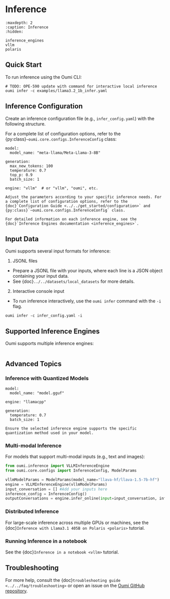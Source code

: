 # Inference

```{toctree}
:maxdepth: 2
:caption: Inference
:hidden:

inference_engines
vllm
polaris
```

## Quick Start

To run inference using the Oumi CLI:

```{code-block} bash
# TODO: OPE-590 update with command for interactive local inference
oumi infer -c examples/llama3.2_1b_infer.yaml
```

## Inference Configuration

Create an inference configuration file (e.g., `infer_config.yaml`) with the following structure.

For a complete list of configuration options, refer to the {py:class}`~oumi.core.configs.InferenceConfig` class:

```{code-block} yaml
model:
  model_name: "meta-llama/Meta-Llama-3-8B"

generation:
  max_new_tokens: 100
  temperature: 0.7
  top_p: 0.9
  batch_size: 1

engine: "vllm"  # or "vllm", "oumi", etc.
```

```{note}
Adjust the parameters according to your specific inference needs. For a complete list of configuration options, refer to the {doc}`Configuration Guide <../../get_started/configuration>` and {py:class}`~oumi.core.configs.InferenceConfig` class.
```

```{seealso}
For detailed information on each inference engine, see the {doc}`Inference Engines documentation <inference_engines>`.
```

## Input Data

Oumi supports several input formats for inference:

1. JSONL files

- Prepare a JSONL file with your inputs, where each line is a JSON object containing your input data.
- See {doc}`../../datasets/local_datasets` for more details.

2. Interactive console input

- To run inference interactively, use the `oumi infer` command with the `-i` flag.

```{code-block} bash
oumi infer -c infer_config.yaml -i
```

## Supported Inference Engines

Oumi supports multiple inference engines:

```{include} ../../api/summary/inference_engines.md
```

## Advanced Topics

### Inference with Quantized Models

```{code-block} yaml
model:
  model_name: "model.gguf"

engine: "llamacpp"

generation:
  temperature: 0.7
  batch_size: 1
```

```{warning}
Ensure the selected inference engine supports the specific quantization method used in your model.
```

### Multi-modal Inference

For models that support multi-modal inputs (e.g., text and images):

```python
from oumi.inference import VLLMInferenceEngine
from oumi.core.configs import InferenceConfig, ModelParams

vllmModelParams = ModelParams(model_name="llava-hf/llava-1.5-7b-hf")
engine = VLLMInferenceEngine(vllmModelParams)
input_conversation = [] #Add your inputs here
inference_config = InferenceConfig()
outputConversations = engine.infer_online(input=input_conversation, inference_config=inference_config)
```

### Distributed Inference

For large-scale inference across multiple GPUs or machines, see the {doc}`Inference with Llama3.1 405B on Polaris <polaris>` tutorial.

### Running Inference in a notebook

See the {doc}`Inference in a notebook <vllm>` tutorial.

## Troubleshooting

For more help, consult the {doc}`troubleshooting guide <../../faq/troubleshooting>` or open an issue on the [Oumi GitHub repository](https://github.com/oumi-ai/oumi/issues).
